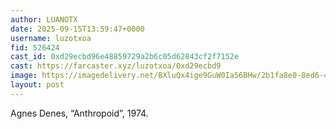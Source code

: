 ```yaml
---
author: LUANOTX
date: 2025-09-15T13:59:47+0000
username: luzotxoa
fid: 526424
cast_id: 0xd29ecbd96e48859729a2b6c05d62843cf2f7152e
cast: https://farcaster.xyz/luzotxoa/0xd29ecbd9
image: https://imagedelivery.net/BXluQx4ige9GuW0Ia56BHw/2b1fa8e0-8ed6-4a50-e561-0084b790fd00/original
layout: post
---
```

Agnes Denes, “Anthropoid”, 1974.  

<img src='https://imagedelivery.net/BXluQx4ige9GuW0Ia56BHw/2b1fa8e0-8ed6-4a50-e561-0084b790fd00/original' alt='' referrerpolicy='no-referrer'/>